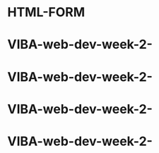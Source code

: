 # HTML-FORM
# VIBA-web-dev-week-2-
# VIBA-web-dev-week-2-
# VIBA-web-dev-week-2-
# VIBA-web-dev-week-2-
